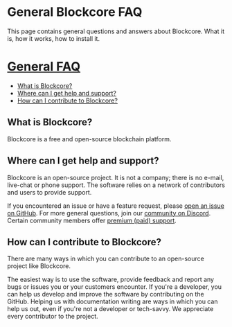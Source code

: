 # General Blockcore FAQ

This page contains general questions and answers about Blockcore. What it is, how it works, how to install it.

# [General FAQ](FAQ-General.md)

* [What is Blockcore?](FAQ-General.md#what-is-blockcore)
* [Where can I get help and support?](FAQ-General.md#where-can-i-get-help-and-support)
* [How can I contribute to Blockcore?](FAQ-General.md#how-can-i-contribute-to-blockcore)

## What is Blockcore?

Blockcore is a free and open-source blockchain platform.

## Where can I get help and support?

Blockcore is an open-source project. It is not a company; there is no e-mail, live-chat or phone support. The software relies on a network of contributors and users to provide support.

If you encountered an issue or have a feature request, please [open an issue on GitHub](https://github.com/block-core/blockcore/issues). For more general questions, join our [community on Discord](https://discord.gg/fs4zjKcyTx). Certain community members offer [premium (paid) support](../Support.md).

## How can I contribute to Blockcore?

There are many ways in which you can contribute to an open-source project like Blockcore.

The easiest way is to use the software, provide feedback and report any bugs or issues you or your customers encounter. If you're a developer, you can help us develop and improve the software by contributing on the GitHub. Helping us with documentation writing are ways in which you can help us out, even if you're not a developer or tech-savvy. We appreciate every contributor to the project.
